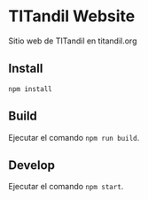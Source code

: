 # TITandil Website

Sitio web de TITandil en titandil.org

## Install

`npm install`

## Build

Ejecutar el comando `npm run build`.

## Develop

Ejecutar el comando `npm start`.
